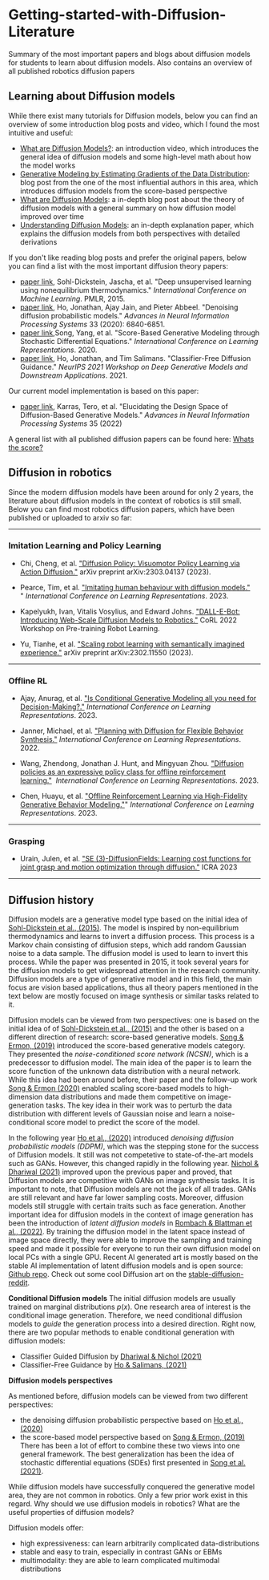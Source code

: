 # Getting-started-with-Diffusion-Literature
Summary of the most important papers and blogs about diffusion models for students to learn about diffusion models. Also contains an overview of all published robotics diffusion papers

## Learning about Diffusion models 

While there exist many tutorials for Diffusion models, below you can find an overview of some introduction blog posts and video, which I found the most intuitive and useful:

- [What are Diffusion Models?](https://www.youtube.com/watch?v=fbLgFrlTnGU&t=1s): an introduction video, which introduces the general idea of diffusion models and some high-level math about how the model works
- [Generative Modeling by Estimating Gradients of the Data Distribution](https://yang-song.net/blog/2021/score/): blog post from the one of the most influential authors in this area, which introduces diffusion models from the score-based perspective 
- [What are Diffusion Models](https://lilianweng.github.io/posts/2021-07-11-diffusion-models/): a in-depth blog post about the theory of diffusion models with a general  summary on how diffusion model improved over time 
- [Understanding Diffusion Models](https://arxiv.org/pdf/2208.11970.pdf): an in-depth explanation paper, which explains the diffusion models from both perspectives with detailed derivations

If you don't like reading blog posts and prefer the original papers, below you can find a list with the most important diffusion theory papers:

- [paper link](http://proceedings.mlr.press/v37/sohl-dickstein15.pdf), Sohl-Dickstein, Jascha, et al. "Deep unsupervised learning using nonequilibrium thermodynamics." _International Conference on Machine Learning_. PMLR, 2015.
- [paper link](https://proceedings.neurips.cc/paper/2020/file/4c5bcfec8584af0d967f1ab10179ca4b-Paper.pdf), Ho, Jonathan, Ajay Jain, and Pieter Abbeel. "Denoising diffusion probabilistic models." _Advances in Neural Information Processing Systems_ 33 (2020): 6840-6851.
- [paper link](https://arxiv.org/pdf/2011.13456),Song, Yang, et al. "Score-Based Generative Modeling through Stochastic Differential Equations." _International Conference on Learning Representations_. 2020.
- [paper link](https://arxiv.org/pdf/2207.12598), Ho, Jonathan, and Tim Salimans. "Classifier-Free Diffusion Guidance." _NeurIPS 2021 Workshop on Deep Generative Models and Downstream Applications_. 2021.

Our current model implementation is based on this paper:

- [paper link](https://arxiv.org/pdf/2206.00364), Karras, Tero, et al. "Elucidating the Design Space of Diffusion-Based Generative Models." _Advances in Neural Information Processing Systems_ 35 (2022)

A general list with all published diffusion papers can be found here: [Whats the score?](https://scorebasedgenerativemodeling.github.io/)


## Diffusion in robotics
Since the modern diffusion models have been around for only 2 years, the literature about diffusion models in the context of robotics is still small. Below you can find most robotics diffusion papers, which have been published or uploaded to arxiv so far:

---

### Imitation Learning and Policy Learning

- Chi, Cheng, et al. ["Diffusion Policy: Visuomotor Policy Learning via Action Diffusion."](https://arxiv.org/pdf/2303.04137) arXiv preprint arXiv:2303.04137 (2023).

- Pearce, Tim, et al. ["Imitating human behaviour with diffusion models."](https://openreview.net/pdf?id=Pv1GPQzRrC8) 
" _International Conference on Learning Representations_. 2023.

- Kapelyukh, Ivan, Vitalis Vosylius, and Edward Johns. ["DALL-E-Bot: Introducing Web-Scale Diffusion Models to Robotics."](https://openreview.net/forum?id=HzOy6lUzPj1) CoRL 2022 Workshop on Pre-training Robot Learning.

- Yu, Tianhe, et al. ["Scaling robot learning with semantically imagined experience."](https://arxiv.org/pdf/2302.11550.pdf) arXiv preprint arXiv:2302.11550 (2023).

--- 

### Offline RL

- Ajay, Anurag, et al. ["Is Conditional Generative Modeling all you need for Decision-Making?."](https://arxiv.org/pdf/2211.15657) _International Conference on Learning Representations_. 2023.

- Janner, Michael, et al. ["Planning with Diffusion for Flexible Behavior Synthesis."](https://arxiv.org/pdf/2205.09991.pdf) _International Conference on Learning Representations_. 2022.
- Wang, Zhendong, Jonathan J. Hunt, and Mingyuan Zhou. ["Diffusion policies as an expressive policy class for offline reinforcement learning."](https://arxiv.org/pdf/2208.06193.pdf)  _International Conference on Learning Representations_. 2023.


- Chen, Huayu, et al. ["Offline Reinforcement Learning via High-Fidelity Generative Behavior Modeling."](https://openreview.net/pdf?id=42zs3qa2kpy)" _International Conference on Learning Representations_. 2023.

--- 

### Grasping

- Urain, Julen, et al. ["SE (3)-DiffusionFields: Learning cost functions for joint grasp and motion optimization through diffusion."](https://arxiv.org/pdf/2209.03855) ICRA 2023

--- 

## Diffusion history

Diffusion models are a generative model type based on the initial idea of  [Sohl-Dickstein et al., (2015)](https://arxiv.org/abs/1503.03585). The model is inspired by non-equilibrium thermodynamics and learns to invert a diffusion process. This process is a Markov chain consisting of diffusion steps, which add random Gaussian noise to a data sample. The diffusion model is used to learn to invert this process. While the paper was presented  in 2015, it took several years for the diffusion models to get widespread attention in the research community. Diffusion models are a type of generative model and in this field, the main focus are vision based applications, thus all theory papers mentioned in the text below are mostly focused on image synthesis or similar tasks related to it. 

Diffusion models can be viewed from two perspectives: one is based on the initial idea of  of  [Sohl-Dickstein et al., (2015)](https://arxiv.org/abs/1503.03585) and the other is based on a different direction of research: score-based generative models. [Song & Ermon, (2019)](https://proceedings.neurips.cc/paper/2019/file/3001ef257407d5a371a96dcd947c7d93-Paper.pdf) introduced the score-based generative models category. They presented the  _noise-conditioned score network (NCSN)_, which is a predecessor to diffusion model. The main idea of the paper is to learn the score function of the unknown data distribution with a neural network. While this idea had been around before, their paper and the follow-up work [Song & Ermon (2020)](https://arxiv.org/abs/2006.09011) enabled scaling score-based models to high-dimension data distributions and made them competitive on image-generation tasks. The key idea in their work was to perturb the data distribution with different levels of Gaussian noise and learn a noise-conditional score model to predict the score of the model.

In the following year [Ho et al., (2020)](https://arxiv.org/abs/2006.11239) introduced  _denoising diffusion probabilistic models (DDPM)_, which was the stepping stone for the success of Diffusion models. It still was not competetive to state-of-the-art models such as GANs. However, this changed rapidly in the following year. [Nichol & Dhariwal (2021)](https://arxiv.org/abs/2105.05233) improved upon the previous paper and proved, that Diffusion models are competitive with GANs on image synthesis tasks. It is important to note, that Diffusion models are not the jack of all trades. GANs are still relevant and have far lower sampling costs. Moreover, diffusion models still struggle with certain traits such as face generation. Another important idea for diffusion models in the context of image generation has been the introduction of _latent diffusion models_ in [Rombach & Blattman et al., (2022)](https://arxiv.org/abs/2112.1075). By training the diffusion model in the latent space instead of image space directly, they were able to improve the sampling and training speed and made it possible for everyone to run their own diffusion model on local PCs with a single GPU. Recent AI generated art is mostly based on the stable AI implementation of latent diffusion models and is open source: [Github repo](https://github.com/CompVis/stable-diffusion). Check out some cool Diffusion art on the [stable-diffusion-reddit](https://www.reddit.com/r/StableDiffusion/).

**Conditional Diffusion models**
The initial diffusion models are usually trained on marginal distributions $p(x)$. One research area of interest is the conditional image generation. Therefore, we need conditional diffusion models to _guide_ the generation process into a desired direction. Right now, there are two popular methods to enable conditional generation with diffusion models:
- Classifier Guided Diffusion by [Dhariwal & Nichol (2021)](https://arxiv.org/abs/2105.05233)
- Classifier-Free Guidance by [Ho & Salimans, (2021)](https://openreview.net/forum?id=qw8AKxfYbI)


**Diffusion models perspectives**

As mentioned before, diffusion models can be viewed from two different perspectives:
- the denoising diffusion probabilistic perspective based on [Ho et al., (2020)](https://arxiv.org/abs/2006.11239) 
- the score-based model perspective based on  [Song & Ermon, (2019)](https://proceedings.neurips.cc/paper/2019/file/3001ef257407d5a371a96dcd947c7d93-Paper.pdf)
There has been a lot of effort to combine these two views into one general framework. The best generalization has been the idea of stochastic differential equations (SDEs) first presented in [Song et al. (2021)](https://arxiv.org/pdf/2011.13456).

While diffusion models have successfully conquered the generative model area, they are not common in robotics. Only a few prior work exist in this regard. Why should we use diffusion models in robotics? What are the useful properties of diffusion models? 

Diffusion models offer:
- high expressiveness: can learn arbitrarily complicated data-distributions 
- stable and easy to train, especially in contrast GANs or EBMs
- multimodality: they are able to learn complicated multimodal distributions

